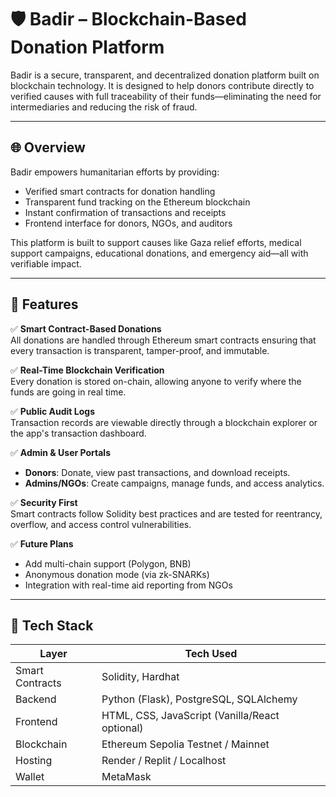 # 🛡️ Badir – Blockchain-Based Donation Platform

Badir is a secure, transparent, and decentralized donation platform built on blockchain technology. It is designed to help donors contribute directly to verified causes with full traceability of their funds—eliminating the need for intermediaries and reducing the risk of fraud.

---

## 🌐 Overview

Badir empowers humanitarian efforts by providing:
- Verified smart contracts for donation handling
- Transparent fund tracking on the Ethereum blockchain
- Instant confirmation of transactions and receipts
- Frontend interface for donors, NGOs, and auditors

This platform is built to support causes like Gaza relief efforts, medical support campaigns, educational donations, and emergency aid—all with verifiable impact.

---

## 🚀 Features

✅ **Smart Contract-Based Donations**  
All donations are handled through Ethereum smart contracts ensuring that every transaction is transparent, tamper-proof, and immutable.

✅ **Real-Time Blockchain Verification**  
Every donation is stored on-chain, allowing anyone to verify where the funds are going in real time.

✅ **Public Audit Logs**  
Transaction records are viewable directly through a blockchain explorer or the app's transaction dashboard.

✅ **Admin & User Portals**  
- **Donors**: Donate, view past transactions, and download receipts.
- **Admins/NGOs**: Create campaigns, manage funds, and access analytics.

✅ **Security First**  
Smart contracts follow Solidity best practices and are tested for reentrancy, overflow, and access control vulnerabilities.

✅ **Future Plans**  
- Add multi-chain support (Polygon, BNB)
- Anonymous donation mode (via zk-SNARKs)
- Integration with real-time aid reporting from NGOs

---

## 🧱 Tech Stack

| Layer         | Tech Used                             |
|---------------|----------------------------------------|
| Smart Contracts | Solidity, Hardhat                    |
| Backend       | Python (Flask), PostgreSQL, SQLAlchemy |
| Frontend      | HTML, CSS, JavaScript (Vanilla/React optional) |
| Blockchain    | Ethereum Sepolia Testnet / Mainnet     |
| Hosting       | Render / Replit / Localhost            |
| Wallet        | MetaMask                               |

